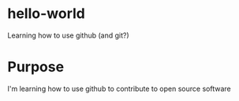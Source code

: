 # hello-world
Learning how to use github (and git?)

# Purpose
I'm learning how to use github to contribute to open source software

